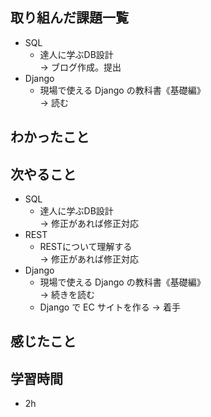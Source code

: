 ## 取り組んだ課題一覧
- SQL
  - 達人に学ぶDB設計<br>
→ ブログ作成。提出
- Django
  - 現場で使える Django の教科書《基礎編》<br>
→ 読む
## わかったこと

## 次やること
- SQL
  - 達人に学ぶDB設計<br>
→ 修正があれば修正対応
- REST
  - RESTについて理解する<br>
→ 修正があれば修正対応
- Django
  - 現場で使える Django の教科書《基礎編》<br>
→ 続きを読む
  - Django で EC サイトを作る
→ 着手
## 感じたこと

## 学習時間
- 2h